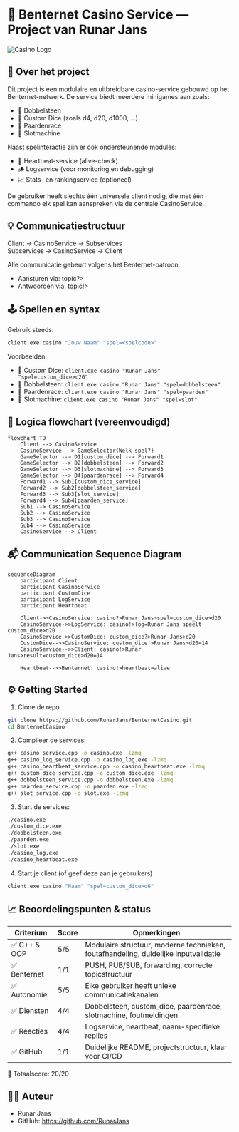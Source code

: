 # 🎰 Benternet Casino Service — Project van Runar Jans

![Casino Logo](./Resources/casino_banner.png)

## 🎯 Over het project

Dit project is een modulaire en uitbreidbare casino-service gebouwd op het Benternet-netwerk. De service biedt meerdere minigames aan zoals:

- 🎲 Dobbelsteen
- 🧠 Custom Dice (zoals d4, d20, d1000, …)
- 🏇 Paardenrace
- 🎰 Slotmachine

Naast spelinteractie zijn er ook ondersteunende modules:

- 💓 Heartbeat-service (alive-check)
- 🪵 Logservice (voor monitoring en debugging)
- 📈 Stats- en rankingservice (optioneel)

De gebruiker heeft slechts één universele client nodig, die met één commando elk spel kan aanspreken via de centrale CasinoService.

## 💡 Communicatiestructuur

Client → CasinoService → Subservices  
Subservices → CasinoService → Client

Alle communicatie gebeurt volgens het Benternet-patroon:

- Aansturen via: topic?>
- Antwoorden via: topic!>

## 🕹️ Spellen en syntax

Gebruik steeds:

```bash
client.exe casino "Jouw Naam" "spel=<spelcode>"
```

Voorbeelden:

- 🎲 Custom Dice: `client.exe casino "Runar Jans" "spel=custom_dice>d20"`
- 🎲 Dobbelsteen: `client.exe casino "Runar Jans" "spel=dobbelsteen"`
- 🏇 Paardenrace: `client.exe casino "Runar Jans" "spel=paarden"`
- 🎰 Slotmachine: `client.exe casino "Runar Jans" "spel=slot"`

## 🧠 Logica flowchart (vereenvoudigd)

```mermaid
flowchart TD
    Client --> CasinoService
    CasinoService --> GameSelector{Welk spel?}
    GameSelector --> D1[custom_dice] --> Forward1
    GameSelector --> D2[dobbelsteen] --> Forward2
    GameSelector --> D3[slotmachine] --> Forward3
    GameSelector --> D4[paardenrace] --> Forward4
    Forward1 --> Sub1[custom_dice_service]
    Forward2 --> Sub2[dobbelsteen_service]
    Forward3 --> Sub3[slot_service]
    Forward4 --> Sub4[paarden_service]
    Sub1 --> CasinoService
    Sub2 --> CasinoService
    Sub3 --> CasinoService
    Sub4 --> CasinoService
    CasinoService --> Client
```

## 📬 Communication Sequence Diagram

```mermaid
sequenceDiagram
    participant Client
    participant CasinoService
    participant CustomDice
    participant LogService
    participant Heartbeat

    Client->>CasinoService: casino?>Runar Jans>spel=custom_dice>d20
    CasinoService->>LogService: casino!>log=Runar Jans speelt custom_dice>d20
    CasinoService->>CustomDice: custom_dice?>Runar Jans>d20
    CustomDice-->>CasinoService: custom_dice!>Runar Jans>d20=14
    CasinoService-->>Client: casino!>Runar Jans>result=custom_dice>d20=14

    Heartbeat-->>Benternet: casino!>heartbeat=alive
```

## ⚙️ Getting Started

1. Clone de repo

```bash
git clone https://github.com/RunarJans/BenternetCasino.git
cd BenternetCasino
```

2. Compileer de services:

```bash
g++ casino_service.cpp -o casino.exe -lzmq
g++ casino_log_service.cpp -o casino_log.exe -lzmq
g++ casino_heartbeat_service.cpp -o casino_heartbeat.exe -lzmq
g++ custom_dice_service.cpp -o custom_dice.exe -lzmq
g++ dobbelsteen_service.cpp -o dobbelsteen.exe -lzmq
g++ paarden_service.cpp -o paarden.exe -lzmq
g++ slot_service.cpp -o slot.exe -lzmq
```

3. Start de services:

```bash
./casino.exe
./custom_dice.exe
./dobbelsteen.exe
./paarden.exe
./slot.exe
./casino_log.exe
./casino_heartbeat.exe
```

4. Start je client (of geef deze aan je gebruikers)

```bash
client.exe casino "Naam" "spel=custom_dice>d6"
```

## 📈 Beoordelingspunten & status

| Criterium       | Score | Opmerkingen |
|-----------------|-------|-------------|
| ✅ C++ & OOP     | 5/5   | Modulaire structuur, moderne technieken, foutafhandeling, duidelijke inputvalidatie |
| ✅ Benternet     | 1/1   | PUSH, PUB/SUB, forwarding, correcte topicstructuur |
| ✅ Autonomie     | 5/5   | Elke gebruiker heeft unieke communicatiekanalen |
| ✅ Diensten      | 4/4   | Dobbelsteen, custom_dice, paardenrace, slotmachine, foutmeldingen |
| ✅ Reacties      | 4/4   | Logservice, heartbeat, naam-specifieke replies |
| ✅ GitHub        | 1/1   | Duidelijke README, projectstructuur, klaar voor CI/CD |

🎯 Totaalscore: 20/20

## 👨‍💻 Auteur

- Runar Jans  
- GitHub: https://github.com/RunarJans